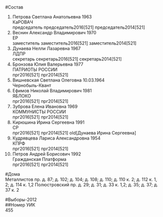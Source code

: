 #Состав  
1. Петрова Светлана Анатольевна 1963  
    КаРОВАЧ  
    председатель председатель2016[521] председатель2014[521]  
2. Веснин Александр Владимирович 1970  
    ЕР  
    заместитель заместитель2016[521] заместитель2014[521]  
3. Дунаева Нелли Лазаревна 1967  
    ЛДПР  
    секретарь секретарь2016[521] секретарь2014[521]  
4. Бронзова Юлия Валерьевна 1977  
    ПАТРИОТЫ РОССИИ  
    прг2016[521] прг2014[521]  
5. Вишневская Светлана Олеговна 10.03.1964  
    Чернобыль-Квант  
6. Ефимов Николай Владимирович 1981  
    ЯБЛОКО  
    прг2016[521] прг2014[521]  
7. Зуброва Елена Ивановна 1969  
    КОММУНИСТЫ РОССИИ  
    прг2016[521] прг2014[521]  
8. Кирюшина Ирина Сергеевна 1991  
    СР  
    прг2016[521] прг2014[521] old[Дунаева Ирина Сергеевна]  
9. Кудрявцева Лариса Александровна 1954  
    КПРФ  
    прг2016[521] прг2014[521]  
10. Петров Андрей Борисович 1992  
    Гражданская Платформа  
    прг2016[521] прг2014[521]  
  
#Дома  
Металлистов пр. д. 87; д. 102; д. 104; д. 108; д. 110; д. 110 к. 2; д. 112 к. 1, 2; д. 114 к. 1,2 Полюстровский пр. д. 29; д. 31; д. 33 к. 1,2; д. 35; д. 37; д. 37 к. 2  
  
#Выборы-2012  
##Номер УИК  
455  
